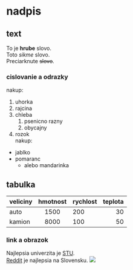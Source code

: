 # nadpis
## text 
To je **hrube** slovo. <br>
Toto _sikme_ slovo. <br>
Preciarknute ~~slovo~~.
### cislovanie a odrazky
nakup:
1. uhorka
2. rajcina
7. chleba
   1. psenicno razny
   8. obycajny
20. rozok <br>
nakup:
* jablko
* pomaranc
  * alebo mandarinka
## tabulka 
| veliciny | hmotnost | rychlost | teplota |
| -------- | :------: | :------- | -------: |
| auto | 1500 | 200 | 30 |
| kamion | 8000 | 100 | 50 |
### link a obrazok 
Najlepsia univerzita je [STU](https://www.stuba.sk/). <br>
[Reddit][1] je najlepsia na Slovensku.
![](https://www.cukrarskysvet.sk/fotky8077/fotos/_vyr_7713disque-azyme-licorne-blanche.jpg)



[1]: https://github.com/adam-p/markdown-here/wiki/Markdown-Cheatsheet
